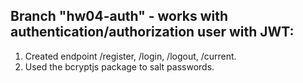 ## Branch "hw04-auth" - works with authentication/authorization user with JWT:
1. Created endpoint /register, /login, /logout, /current.
2. Used the bcryptjs package to salt passwords.
